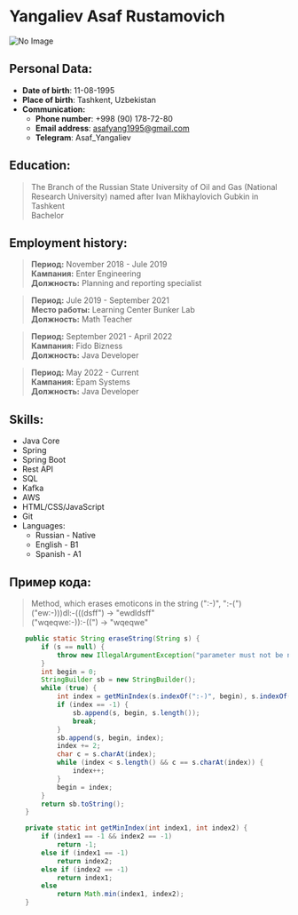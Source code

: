 # Yangaliev Asaf Rustamovich
![No Image](images/asafyangaliev.jpegg)
## **Personal Data:**
  * **Date of birth**: 11-08-1995
  * **Place of birth**: Tashkent, Uzbekistan
  * **Communication:**
    *  **Phone number**: +998 (90) 178-72-80
    * **Email address**: asafyang1995@gmail.com
    * **Telegram**: Asaf_Yangaliev
## **Education:**
>The Branch of the Russian State University of Oil and Gas (National Research University) named after Ivan Mikhaylovich Gubkin in Tashkent \
Bachelor
## **Employment history:**
>**Период:** November 2018 - Jule 2019 \
>**Кампания:** Enter Engineering \
>**Должность:** Planning and reporting specialist

>**Период:** Jule 2019 - September 2021 \
>**Место работы:** Learning Center Bunker Lab \
>**Должность:** Math Teacher

>**Период:** September 2021 - April 2022 \
>**Кампания:** Fido Bizness \
>**Должность:** Java Developer

>**Период:** May 2022 - Current \
>**Кампания:** Epam Systems \
>**Должность:** Java Developer

## **Skills:**
* Java Core
* Spring
* Spring Boot
* Rest API
* SQL
* Kafka
* AWS
* HTML/CSS/JavaScript
* Git
* Languages:
  * Russian - Native
  * English - B1
  * Spanish - A1
## Пример кода:
> Method, which erases emoticons in the string (":-)", ":-(")\
("ew:-)))dl:-(((dsff") -> "ewdldsff" \
("wqeqwe:-)):-((") -> "wqeqwe"
```Java
    public static String eraseString(String s) {
        if (s == null) {
            throw new IllegalArgumentException("parameter must not be null");
        }
        int begin = 0;
        StringBuilder sb = new StringBuilder();
        while (true) {
            int index = getMinIndex(s.indexOf(":-)", begin), s.indexOf(":-(", begin));
            if (index == -1) {
                sb.append(s, begin, s.length());
                break;
            }
            sb.append(s, begin, index);
            index += 2;
            char c = s.charAt(index);
            while (index < s.length() && c == s.charAt(index)) {
                index++;
            }
            begin = index;
        }
        return sb.toString();
    }

    private static int getMinIndex(int index1, int index2) {
        if (index1 == -1 && index2 == -1)
            return -1;
        else if (index1 == -1)
            return index2;
        else if (index2 == -1)
            return index1;
        else
            return Math.min(index1, index2);
    }
```